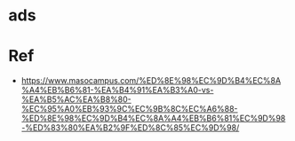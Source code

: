 # ads

# Ref
- https://www.masocampus.com/%ED%8E%98%EC%9D%B4%EC%8A%A4%EB%B6%81-%EA%B4%91%EA%B3%A0-vs-%EA%B5%AC%EA%B8%80-%EC%95%A0%EB%93%9C%EC%9B%8C%EC%A6%88-%ED%8E%98%EC%9D%B4%EC%8A%A4%EB%B6%81%EC%9D%98-%ED%83%80%EA%B2%9F%ED%8C%85%EC%9D%98/
